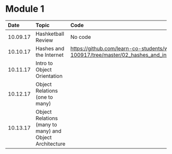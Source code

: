 # Module 1
|Date|Topic|Code|Video|
|:--|:--|:--|:--|
|10.09.17|Hashketball Review|No code|https://youtu.be/7H32mRmd-qg|
|10.10.17|Hashes and the Internet|https://github.com/learn-co-students/web-100917/tree/master/02_hashes_and_internet|No video|
|10.11.17|Intro to Object Orientation|||
|10.12.17|Object Relations (one to many)|||
|10.13.17|Object Relations (many to many) and Object Architecture|||

